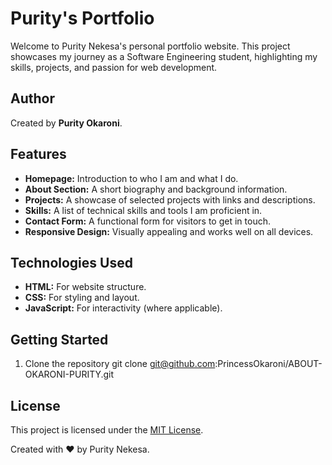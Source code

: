 # Purity's Portfolio

Welcome to Purity Nekesa's personal portfolio website. This project showcases my journey as a Software Engineering student, highlighting my skills, projects, and passion for web development.

## Author

Created by **Purity Okaroni**.

## Features

- **Homepage:** Introduction to who I am and what I do.
- **About Section:** A short biography and background information.
- **Projects:** A showcase of selected projects with links and descriptions.
- **Skills:** A list of technical skills and tools I am proficient in.
- **Contact Form:** A functional form for visitors to get in touch.
- **Responsive Design:** Visually appealing and works well on all devices.

## Technologies Used

- **HTML:** For website structure.
- **CSS:** For styling and layout.
- **JavaScript:** For interactivity (where applicable).

## Getting Started

1. Clone the repository
   git clone git@github.com:PrincessOkaroni/ABOUT-OKARONI-PURITY.git

## License

This project is licensed under the [MIT License](LICENSE).

Created with ❤️ by Purity Nekesa.
